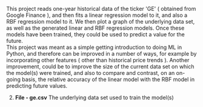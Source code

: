 This project reads one-year historical data of the ticker 'GE' ( obtained from Google Finance ), and then fits a linear regression model to it, and also a RBF regression model to it. We then plot a graph of the underlying data set, as well as the generated linear and RBF regression models. Once these models have been trained,  they could be used to predict a value for the future.  
This project was meant as a simple getting introduction to doing ML in Python, and therefore can be improved in a number of ways, for example by incorporating other features ( other than historical price trends ). Another improvement, could be to improve the size of the current data set on which the model(s) were trained, and also to compare and contrast, on an on-going basis, the relative accuracy of the linear model with the RBF model in predicting future values.  

2. **File - ge.csv** 
The underlying data set used to train the model(s)